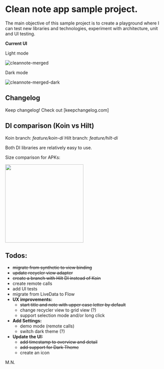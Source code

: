 # Clean note app sample project.
The main objective of this sample project is to create a playground where I can test new libraries and technologies, experiment with architecture, unit and UI testing.

**Current UI**

Light mode

![cleannote-merged](/uploads/7523f6b49c879069c3fccbe4cffa8a6a/cleannote-merged.jpg)

Dark mode

![cleannote-merged-dark](/uploads/d4322da6613dfb47cb2e4c852e167e8d/cleannote-merged-dark.jpg)

## Changelog
Keep changelog! Check out [keepchangelog.com]

## DI comparison (Koin vs Hilt)
Koin branch: *feature/koin-di*
Hilt branch: *feature/hilt-di*

Both DI libraries are relatively easy to use.

Size comparison for APKs:

<img src="https://gitlab.com/mn155gi/cleannoteapp/uploads/4aa6713d08e79badd4a656f149f71b08/di-comparison.png" width="250">

## Todos: 
- ~~migrate from synthetic to view binding~~
- ~~update recycler view adapter~~
- ~~create a branch with Hilt DI instead of Koin~~
- create remote calls
- add UI tests
- migrate from LiveData to Flow
- **UX improvements:**
    - ~~start title and note with upper case letter by default~~
    - change recycler view to grid view (?)
    - support selection mode and/or long click
- **Add Settings:**
    - demo mode (remote calls)
    - switch dark theme (?)
- **Update the UI:**
    - ~~add timestamp to overview and detail~~
    - ~~add support for Dark Theme~~
    - create an icon

M.N.
